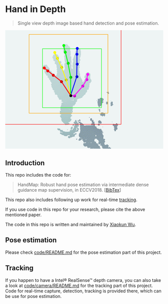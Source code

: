 # Hand in Depth

> Single view depth image based hand detection and pose estimation.

<span style="display:block;text-align:center">![Test sequence.](/eval/test_seq.gif)</span>

## Introduction
This repo includes the code for:

> HandMap: Robust hand pose estimation via intermediate dense guidance map supervision, in ECCV2018. \[[BibTex](/eval/Wu18HandPose.txt)\]

This repo also includes following up work for real-time [tracking](#tracking).

If you use code in this repo for your research, please cite the above mentioned paper.

The code in this repo is written and maintained by [Xiaokun Wu](https://xkunwu.github.io/).

## Pose estimation
<a name="pose-estimation"></a>
Please check [code/README.md](/code/README.md) for the pose estimation part of this project.

## Tracking
<a name="tracking"></a>
If you happen to have a Intel® RealSense™ depth camera, you can also take a look at [code/camera/README.md](/code/camera/README.md) for the tracking part of this project.
Code for real-time capture, detection, tracking is provided there, which can be use for pose estimation.
